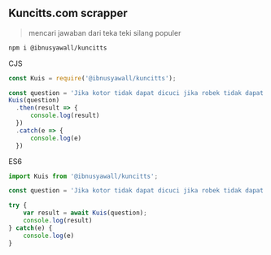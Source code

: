 ## Kuncitts.com scrapper

> mencari jawaban dari teka teki silang populer


```sh
npm i @ibnusyawall/kuncitts
```

CJS
```js
const Kuis = require('@ibnusyawall/kuncitts');

const question = 'Jika kotor tidak dapat dicuci jika robek tidak dapat dijahit';
Kuis(question)
  .then(result => {
      console.log(result)
  })
  .catch(e => {
      console.log(e)
  })
```

ES6
```js
import Kuis from '@ibnusyawall/kuncitts';

const question = 'Jika kotor tidak dapat dicuci jika robek tidak dapat dijahit';

try {
    var result = await Kuis(question);
    console.log(result)
} catch(e) {
    console.log(e)
}
```

